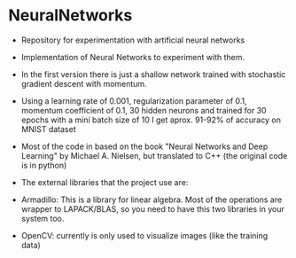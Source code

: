 NeuralNetworks
==============

- Repository for experimentation with artificial neural networks

- Implementation of Neural Networks to experiment with them.

- In the first version there is just a shallow network trained with stochastic gradient descent with momentum.
- Using a learning rate of 0.001, regularization parameter of 0.1, momentum coefficient of 0.1, 30 hidden neurons and trained for 30 epochs with a mini batch size of 10 I get aprox. 91-92% of accuracy on MNIST dataset

- Most of the code in based on the book "Neural Networks and Deep Learning" by Michael A. Nielsen, but translated to C++ (the original code is in python)

- The external libraries that the project use are:
-   Armadillo: This is a library for linear algebra. Most of the operations are wrapper to LAPACK/BLAS, so you need to have this two libraries in your system too.
-   OpenCV: currently is only used to visualize images (like the training data)
